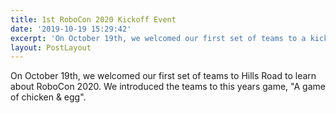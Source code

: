 ```yaml
---
title: 1st RoboCon 2020 Kickoff Event
date: '2019-10-19 15:29:42'
excerpt: 'On October 19th, we welcomed our first set of teams to a kickoff event.'
layout: PostLayout
---
```

On October 19th, we welcomed our first set of teams to Hills Road to learn about RoboCon 2020. We introduced the teams to this years game, "A game of chicken & egg".
